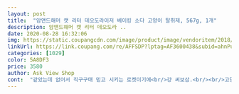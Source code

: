 ```yaml
---
layout: post 
title:  "암앤드해머 캣 리터 데오도라이저 베이킹 소다 고양이 탈취제, 567g, 1개" 
description: 암앤드해머 캣 리터 데오도라 ..
date: 2020-08-28 16:32:06 
img: https://static.coupangcdn.com/image/product/image/vendoritem/2018/07/03/3196323014/2ede0c3c-46bf-4320-9591-6f3337fae34a.jpg 
linkUrl: https://link.coupang.com/re/AFFSDP?lptag=AF3600438&subid=ahnPublicAsk&pageKey=26694136&itemId=103364802&vendorItemId=3196323014&traceid=V0-113-7d63aa20f9377c7a 
categories: [1029] 
color: 5A8DF3 
price: 3580 
author: Ask View Shop 
cont:  "같았는데 없어서 직구구매 믿고 시키는 로켓이기에<br/>걍 써보삼.<br/><br/>고양이 쇼핑몰서 다른제품 사면서 항상 구매했었는데<br/>구매후 그 주안에 도착했어요<br/>그리고 가루 나오는 구멍도 참... <br/>에휴... <br/>뚜껑에 테이프 붙여서 열고 닫고 쓰네요<br/>냄새 진동하지 않아서 좋고 7년째 쓰고 있어요<br/>냥이 쇼핑몰서 구매할때도 새서 그런지 투명박스 테이프로 따로 테이핑해서 보내주더라구요.<br/>.<br/><br/>냥이 화장실 탈취제는 무조건 암앤해머<br/>늘 쓰는 제품<br/>많이 뿌리면 안댐.<br/><br/>말이 필요 없음ㅋ<br/>상자안에 비닐 포장이 되어 있는게 아니라서(상자안에 바로 가루;) 조금씩 가루가 새고 이써서 받자마자 지퍼팩에 담아 놨어요<br/>새는것도 알텐데 암앤헤머 요회사는 왜 개선할 생각을 안하는지 모르겠네요 <br/> -.<br/>,<br/> -; 똥배짱;;<br/>오래씁니당 직구할때마다 1개씩 구매하는즁<br/>요건 쿠팡측 잘못이 아니라 요제품 회사서 이렇게 나오는듯 해요<br/>원래 직구 아니여도 34개 로켓배송이 전에 있었던 것<br/>위에 뿌려 놓으면 냥이가 알아서 뒤섞어줌ㅋ<br/>이게 똥냄시가 더 쎄니깐 ㅋㅋㅋ<br/>이번에 영양제구매하면서 보니 여기도 팔아서 구매했어요<br/>이제까지 썼던 탈취제중 제일 탈취력도 좋고 향도 괜츈하고 냥이도 거부감 없이 잘써요<br/>익숙해짐 뭐든지.<br/><br/>조금만 뿌려도 효과가 좋으니 한통이면 꽤 오래쓰네요<br/>첨엔 냄새가 강하다 느껴지지만<br/>포장 패키지만 좀 바꿔준다면 100점 짜리일텐데 말이죠<br/>향이 진함에도 불구하고 맛동산과 감자를 캐도<br/>" 
---
```

